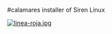 #calamares 
installer of Siren Linux

[![linea-roja.jpg](https://i.postimg.cc/wxZM44T6/linea-roja.jpg)](https://postimg.cc/Hj0TV2yK)
